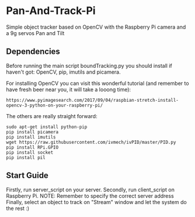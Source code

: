 # Pan-And-Track-Pi
Simple object tracker based on OpenCV with the Raspberry Pi camera and a 9g servos Pan and Tilt

## Dependencies

Before running the main script boundTracking.py you should install if haven't got: OpenCV, pip, imutils and picamera.

For installing OpenCV you can visit this wonderful tutorial (and remember to have fresh beer near you, it will take a looong time):

	https://www.pyimagesearch.com/2017/09/04/raspbian-stretch-install-opencv-3-python-on-your-raspberry-pi/

The others are really straight forward:

	sudo apt-get install python-pip
	pip install picamera
	pip install imutils
	wget https://raw.githubusercontent.com/ivmech/ivPID/master/PID.py
	pip install RPi.GPIO
	pip install socket
	pip install pil

## Start Guide

Firstly, run server_script on your server.
Secondly, run client_script on Raspberry Pi. NOTE: Remember to specify the correct server address
Finally, select an object to track on "Stream" window and let the system do the rest :)
